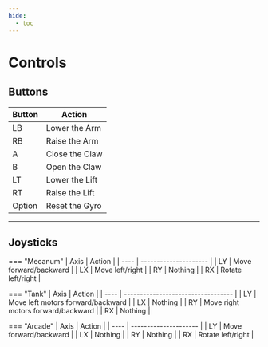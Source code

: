 ```yaml
---
hide:
  - toc
---
```


# Controls

## Buttons

| Button | Action         |
| ------ | -------------- |
| LB     | Lower the Arm  |
| RB     | Raise the Arm  |
| A      | Close the Claw |
| B      | Open the Claw  |
| LT     | Lower the Lift |
| RT     | Raise the Lift |
| Option | Reset the Gyro |
<hr>

## Joysticks

=== "Mecanum"
    | Axis | Action                |
    | ---- | --------------------- |
    | LY   | Move forward/backward |
    | LX   | Move left/right       |
    | RY   | Nothing               |
    | RX   | Rotate left/right     |

=== "Tank"
    | Axis | Action                             |
    | ---- | ---------------------------------- |
    | LY   | Move left motors forward/backward  |
    | LX   | Nothing                            |
    | RY   | Move right motors forward/backward |
    | RX   | Nothing                            |

=== "Arcade"
    | Axis | Action                |
    | ---- | --------------------- |
    | LY   | Move forward/backward |
    | LX   | Nothing               |
    | RY   | Nothing               |
    | RX   | Rotate left/right     |